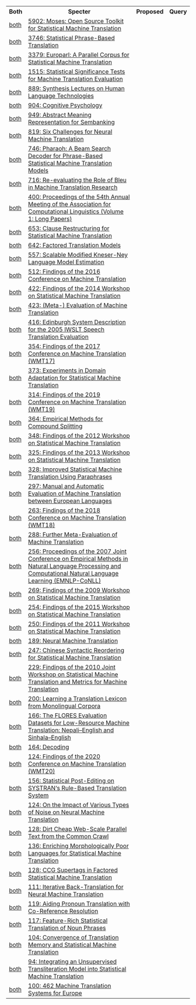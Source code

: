 <html><table><tr>
<th>Both</th>
<th>Specter</th>
<th>Proposed</th>
<th>Query</th>
</tr>
<tr>
<td><a href="both/794019.md">both</a></td>
<td><a href="https://www.semanticscholar.org/paper/4ee2eab4c298c1824a9fb8799ad8eed21be38d21">5902: Moses: Open Source Toolkit for Statistical Machine Translation</a></td>
</tr>
<tr>
<td><a href="both/8884845.md">both</a></td>
<td><a href="https://www.semanticscholar.org/paper/a4b828609b60b06e61bea7a4029cc9e1cad5df87">3746: Statistical Phrase-Based Translation</a></td>
</tr>
<tr>
<td><a href="both/38407095.md">both</a></td>
<td><a href="https://www.semanticscholar.org/paper/694b3c58712deefb59502847ba1b52b192c413e5">3379: Europarl: A Parallel Corpus for Statistical Machine Translation</a></td>
</tr>
<tr>
<td><a href="both/15119437.md">both</a></td>
<td><a href="https://www.semanticscholar.org/paper/cb826a3899752b796f14df1c50378c64954a6b0a">1515: Statistical Significance Tests for Machine Translation Evaluation</a></td>
</tr>
<tr>
<td><a href="both/195929757.md">both</a></td>
<td><a href="https://www.semanticscholar.org/paper/990c7e5b74d8a26227f2a135e2a61ec906571691">889: Synthesis Lectures on Human Language Technologies</a></td>
</tr>
<tr>
<td><a href="both/7532458.md">both</a></td>
<td><a href="https://www.semanticscholar.org/paper/c4649ab18d0d60911620f1ce0d4d15fd85f4aef9">904: Cognitive Psychology</a></td>
</tr>
<tr>
<td><a href="both/7771402.md">both</a></td>
<td><a href="https://www.semanticscholar.org/paper/e72e5ee5de14fd463ab58ce830474157258e3578">949: Abstract Meaning Representation for Sembanking</a></td>
</tr>
<tr>
<td><a href="both/8822680.md">both</a></td>
<td><a href="https://www.semanticscholar.org/paper/106d5e0cf44ea08500adc91c4d5bb3e6c8a4d627">819: Six Challenges for Neural Machine Translation</a></td>
</tr>
<tr>
<td><a href="both/29758373.md">both</a></td>
<td><a href="https://www.semanticscholar.org/paper/50b8e8d48f4973cdeefa835807b4e1a8ca65ced3">746: Pharaoh: A Beam Search Decoder for Phrase-Based Statistical Machine Translation Models</a></td>
</tr>
<tr>
<td><a href="both/7647892.md">both</a></td>
<td><a href="https://www.semanticscholar.org/paper/0a1f4cc5e1d7ccdce98c65545bbcccc23a6c16e7">716: Re-evaluating the Role of Bleu in Machine Translation Research</a></td>
</tr>
<tr>
<td><a href="both/70204104.md">both</a></td>
<td><a href="https://www.semanticscholar.org/paper/3a29aa4eff48624752c07059a44d3288a678c8ab">400: Proceedings of the 54th Annual Meeting of the Association for Computational Linguistics (Volume 1: Long Papers)</a></td>
</tr>
<tr>
<td><a href="both/11142668.md">both</a></td>
<td><a href="https://www.semanticscholar.org/paper/f5b1146b7ca79322aab124fd63825b9c175c02cf">653: Clause Restructuring for Statistical Machine Translation</a></td>
</tr>
<tr>
<td><a href="both/2330566.md">both</a></td>
<td><a href="https://www.semanticscholar.org/paper/659f1f754954d093e684ead4842832052f7bf748">642: Factored Translation Models</a></td>
</tr>
<tr>
<td><a href="both/2561041.md">both</a></td>
<td><a href="https://www.semanticscholar.org/paper/774e560a2cadcb84f4b1def7b152e5398b062efb">557: Scalable Modified Kneser-Ney Language Model Estimation</a></td>
</tr>
<tr>
<td><a href="both/14421595.md">both</a></td>
<td><a href="https://www.semanticscholar.org/paper/1a327709cc53ff9e52454e50a643abf4a0ac92af">512: Findings of the 2016 Conference on Machine Translation</a></td>
</tr>
<tr>
<td><a href="both/15535376.md">both</a></td>
<td><a href="https://www.semanticscholar.org/paper/5ec85a0d88adcc4344bb5cc81b0d1aef9bcd8dcc">422: Findings of the 2014 Workshop on Statistical Machine Translation</a></td>
</tr>
<tr>
<td><a href="both/7130985.md">both</a></td>
<td><a href="https://www.semanticscholar.org/paper/20c11546a035d2fa2fa1121a7b31e890d20d6b6b">423: (Meta-) Evaluation of Machine Translation</a></td>
</tr>
<tr>
<td><a href="both/6440899.md">both</a></td>
<td><a href="https://www.semanticscholar.org/paper/7603681a5dc08c132fcb77dfdfca96fea676ed81">416: Edinburgh System Description for the 2005 IWSLT Speech Translation Evaluation</a></td>
</tr>
<tr>
<td><a href="both/28232901.md">both</a></td>
<td><a href="https://www.semanticscholar.org/paper/704aa23d0be8817dd0aa2d4794068fc167243b85">354: Findings of the 2017 Conference on Machine Translation (WMT17)</a></td>
</tr>
<tr>
<td><a href="both/9536363.md">both</a></td>
<td><a href="https://www.semanticscholar.org/paper/195df0de3c4c181d26391dd73746c7aefe709ab6">373: Experiments in Domain Adaptation for Statistical Machine Translation</a></td>
</tr>
<tr>
<td><a href="both/201741133.md">both</a></td>
<td><a href="https://www.semanticscholar.org/paper/ea3e18c7b10a137d495054682c055a80b5be768c">314: Findings of the 2019 Conference on Machine Translation (WMT19)</a></td>
</tr>
<tr>
<td><a href="both/14259080.md">both</a></td>
<td><a href="https://www.semanticscholar.org/paper/cdaae7a8f0db8b280266606004f1c6f164a13f6d">364: Empirical Methods for Compound Splitting</a></td>
</tr>
<tr>
<td><a href="both/6470935.md">both</a></td>
<td><a href="https://www.semanticscholar.org/paper/cd17f62533ed110e6b31979f18680a4c6feb15a5">348: Findings of the 2012 Workshop on Statistical Machine Translation</a></td>
</tr>
<tr>
<td><a href="both/1009868.md">both</a></td>
<td><a href="https://www.semanticscholar.org/paper/7de66a09cd23f05859a95fa55616b515acab71e9">325: Findings of the 2013 Workshop on Statistical Machine Translation</a></td>
</tr>
<tr>
<td><a href="both/791881.md">both</a></td>
<td><a href="https://www.semanticscholar.org/paper/b4491aa9c5a906f060b5c9b6b24db3b11cd44238">328: Improved Statistical Machine Translation Using Paraphrases</a></td>
</tr>
<tr>
<td><a href="both/7470516.md">both</a></td>
<td><a href="https://www.semanticscholar.org/paper/009f60203ac86cda58a783a7003c575f06c475fd">297: Manual and Automatic Evaluation of Machine Translation between European Languages</a></td>
</tr>
<tr>
<td><a href="both/53247198.md">both</a></td>
<td><a href="https://www.semanticscholar.org/paper/48fbdf1be70221ac8a6b22079245030ab6158760">263: Findings of the 2018 Conference on Machine Translation (WMT18)</a></td>
</tr>
<tr>
<td><a href="both/26255400.md">both</a></td>
<td><a href="https://www.semanticscholar.org/paper/be9bca1e9b0192fc49b316f2701242b50d98d456">288: Further Meta-Evaluation of Machine Translation</a></td>
</tr>
<tr>
<td><a href="both/64708141.md">both</a></td>
<td><a href="https://www.semanticscholar.org/paper/bb9b679a6a321291d22d2d286df01f00d307987a">256: Proceedings of the 2007 Joint Conference on Empirical Methods in Natural Language Processing and Computational Natural Language Learning (EMNLP-CoNLL)</a></td>
</tr>
<tr>
<td><a href="both/3115374.md">both</a></td>
<td><a href="https://www.semanticscholar.org/paper/319ac2dd69f75ef281fe4652dad97a32a0b8f4ac">269: Findings of the 2009 Workshop on Statistical Machine Translation</a></td>
</tr>
<tr>
<td><a href="both/10550488.md">both</a></td>
<td><a href="https://www.semanticscholar.org/paper/feb420a4ac7c5719d51480053cd3e8669d5f2062">254: Findings of the 2015 Workshop on Statistical Machine Translation</a></td>
</tr>
<tr>
<td><a href="both/10745656.md">both</a></td>
<td><a href="https://www.semanticscholar.org/paper/2d60175fa4c4d2f9339d95f7ae2c5ce30c11575d">250: Findings of the 2011 Workshop on Statistical Machine Translation</a></td>
</tr>
<tr>
<td><a href="both/45492851.md">both</a></td>
<td><a href="https://www.semanticscholar.org/paper/247328a082d86199ed5a98e1d726aa205c1da9df">189: Neural Machine Translation</a></td>
</tr>
<tr>
<td><a href="both/1111494.md">both</a></td>
<td><a href="https://www.semanticscholar.org/paper/9c61bfa01a85fef0f19690576c4b0e7964860dee">247: Chinese Syntactic Reordering for Statistical Machine Translation</a></td>
</tr>
<tr>
<td><a href="both/44699483.md">both</a></td>
<td><a href="https://www.semanticscholar.org/paper/da6918ed87095d1313bd20606a934f899d4084b0">229: Findings of the 2010 Joint Workshop on Statistical Machine Translation and Metrics for Machine Translation</a></td>
</tr>
<tr>
<td><a href="both/9390147.md">both</a></td>
<td><a href="https://www.semanticscholar.org/paper/120ac09b2734ba9d785f6f3def85fe1936aa4322">200: Learning a Translation Lexicon from Monolingual Corpora</a></td>
</tr>
<tr>
<td><a href="both/59599823.md">both</a></td>
<td><a href="https://www.semanticscholar.org/paper/8fd47bff451220ce612463dbfb5bff2423fb06ab">166: The FLORES Evaluation Datasets for Low-Resource Machine Translation: Nepali–English and Sinhala–English</a></td>
</tr>
<tr>
<td><a href="both/240391555.md">both</a></td>
<td><a href="https://www.semanticscholar.org/paper/558473e82ac764d40d91d23b93a2292b74c1df8f">164: Decoding</a></td>
</tr>
<tr>
<td><a href="both/229365773.md">both</a></td>
<td><a href="https://www.semanticscholar.org/paper/e8f297e161f57e461ede2d4e0c26573981cad077">124: Findings of the 2020 Conference on Machine Translation (WMT20)</a></td>
</tr>
<tr>
<td><a href="both/1057102.md">both</a></td>
<td><a href="https://www.semanticscholar.org/paper/582b2630ebe3fe6616966b6f5ae9e205fe71d34c">156: Statistical Post-Editing on SYSTRAN‘s Rule-Based Translation System</a></td>
</tr>
<tr>
<td><a href="both/44090489.md">both</a></td>
<td><a href="https://www.semanticscholar.org/paper/d09e0187879c6dbaacb16c23a2dddb31d74b8b0b">124: On the Impact of Various Types of Noise on Neural Machine Translation</a></td>
</tr>
<tr>
<td><a href="both/13420142.md">both</a></td>
<td><a href="https://www.semanticscholar.org/paper/31e8337daa0bfd7aa7737cd9383adaaa4275ead0">128: Dirt Cheap Web-Scale Parallel Text from the Common Crawl</a></td>
</tr>
<tr>
<td><a href="both/11657043.md">both</a></td>
<td><a href="https://www.semanticscholar.org/paper/71bd8077b00cf418df80057e404f778b468c8c52">136: Enriching Morphologically Poor Languages for Statistical Machine Translation</a></td>
</tr>
<tr>
<td><a href="both/667949.md">both</a></td>
<td><a href="https://www.semanticscholar.org/paper/e10ac9c2c8e54b8ae8a8b97330986210b654919e">128: CCG Supertags in Factored Statistical Machine Translation</a></td>
</tr>
<tr>
<td><a href="both/51880064.md">both</a></td>
<td><a href="https://www.semanticscholar.org/paper/0669f0a031cfaada55841e5962eb6796d4e94971">111: Iterative Back-Translation for Neural Machine Translation</a></td>
</tr>
<tr>
<td><a href="both/8665514.md">both</a></td>
<td><a href="https://www.semanticscholar.org/paper/e4c47172785f6255e24c1b76e36cd0332e33cb43">119: Aiding Pronoun Translation with Co-Reference Resolution</a></td>
</tr>
<tr>
<td><a href="both/2204861.md">both</a></td>
<td><a href="https://www.semanticscholar.org/paper/12cad1bf2c6beb9fe6fe8cadf31630c15884a506">117: Feature-Rich Statistical Translation of Noun Phrases</a></td>
</tr>
<tr>
<td><a href="both/5863231.md">both</a></td>
<td><a href="https://www.semanticscholar.org/paper/15d28d6603af5e291e5bf6dc7773cdca1d0ccf44">104: Convergence of Translation Memory and Statistical Machine Translation</a></td>
</tr>
<tr>
<td><a href="both/9407699.md">both</a></td>
<td><a href="https://www.semanticscholar.org/paper/fa144b01862baa5de61d22fd3f922a3ddd54ac4d">94: Integrating an Unsupervised Transliteration Model into Statistical Machine Translation</a></td>
</tr>
<tr>
<td><a href="both/15581113.md">both</a></td>
<td><a href="https://www.semanticscholar.org/paper/fb4610eb197d0c1a0cca5e8f4926734083f3a89f">100: 462 Machine Translation Systems for Europe</a></td>
</tr>
</table></html>
